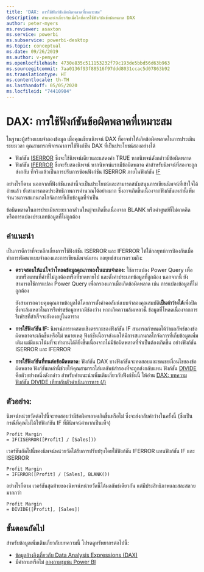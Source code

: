```yaml
---
title: 'DAX: การใช้ฟังก์ชันข้อผิดพลาดที่เหมาะสม'
description: คำแนะนำเกี่ยวกับเมื่อใดที่ควรใช้ฟังก์ชันข้อผิดพลาด DAX
author: peter-myers
ms.reviewer: asaxton
ms.service: powerbi
ms.subservice: powerbi-desktop
ms.topic: conceptual
ms.date: 09/26/2019
ms.author: v-pemyer
ms.openlocfilehash: 4730e835c511153232f79c193de5bbd56d63b963
ms.sourcegitcommit: 7aa0136f93f88516f97ddd8031ccac5d07863b92
ms.translationtype: HT
ms.contentlocale: th-TH
ms.lasthandoff: 05/05/2020
ms.locfileid: "74410904"
---
```

# <a name="dax-appropriate-use-of-error-functions"></a>DAX: การใช้ฟังก์ชันข้อผิดพลาดที่เหมาะสม

ในฐานะผู้สร้างแบบจำลองข้อมูล เมื่อคุณเขียนนิพจน์ DAX ที่อาจทำให้เกิดข้อผิดพลาดในการประเมินระยะเวลา คุณสามารถพิจารณาการใช้ฟังก์ชัน DAX ที่เป็นประโยชน์สองอย่างได้

- ฟังก์ชัน [ISERROR](/dax/iserror-function-dax) ซึ่งจะใช้นิพจน์เดียวและแสดงค่า TRUE หากนิพจน์ดังกล่าวมีข้อผิดพลาด
- ฟังก์ชัน [IFERROR](/dax/iferror-function-dax) ซึ่งจะรับสองนิพจน์ หากนิพจน์แรกมีข้อผิดพลาด ค่าสำหรับนิพจน์ที่สองจะถูกส่งกลับ ที่จริงแล้วเป็นการปรับการซ้อนฟังก์ชัน ISERROR ภายในฟังก์ชัน [IF](/dax/if-function-dax)

อย่างไรก็ตาม นอกจากที่ฟังก์ชันเหล่านี้จะเป็นประโยชน์และสามารถสนับสนุนการเขียนนิพจน์ที่เข้าใจได้ง่ายแล้ว ยังสามารถลดประสิทธิภาพการคำนวณได้อย่างมาก ซึ่งอาจเกิดขึ้นเนื่องจากฟังก์ชันเหล่านี้เพิ่มจำนวนการสแกนกลไกจัดการที่เก็บข้อมูลที่จำเป็น

ข้อผิดพลาดในการประเมินระยะเวลาส่วนใหญ่จะเกิดขึ้นเนื่องจาก BLANK หรือค่าศูนย์ที่ไม่คาดคิด หรือการแปลงประเภทข้อมูลที่ไม่ถูกต้อง

## <a name="recommendations"></a>คำแนะนำ

เป็นการดีกว่าที่จะหลีกเลี่ยงการใช้ฟังก์ชัน ISERROR และ IFERROR ให้ใช้กลยุทธ์การป้องกันเมื่อทำการพัฒนาแบบจำลองและการเขียนนิพจน์แทน กลยุทธ์สามารถรวมถึง:

- **ตรวจสอบให้แน่ใจว่าโหลดข้อมูลคุณภาพลงในแบบจำลอง:** ใช้การแปลง Power Query เพื่อลบหรือแทนที่ค่าที่ไม่ถูกต้องหรือที่ขาดหายไป และตั้งค่าประเภทข้อมูลที่ถูกต้อง นอกจากนี้ ยังสามารถใช้การแปลง Power Query เพื่อกรองแถวเมื่อเกิดข้อผิดพลาด เช่น การแปลงข้อมูลที่ไม่ถูกต้อง

    ยังสามารถควบคุมคุณภาพข้อมูลได้โดยการตั้งค่าคอลัมน์แบบจำลองคุณสมบัติ**เป็นค่าว่างได้**เพื่อปิด ซึ่งจะล้มเหลวในการรีเฟรชข้อมูลหากมีช่องว่าง หากเกิดความล้มเหลวนี้ ข้อมูลที่โหลดเนื่องจากการรีเฟรชที่สำเร็จจะยังคงอยู่ในตาราง
- **การใช้ฟังก์ชัน IF:** นิพจน์การทดสอบเชิงตรรกะของฟังก์ชัน IF สามารถกำหนดได้ว่าผลลัพธ์ของข้อผิดพลาดจะเกิดขึ้นหรือไม่ หมายเหตุ ฟังก์ชันนี้อาจส่งผลให้มีการสแกนกลไกจัดการที่เก็บข้อมูลเพิ่มเติม แต่มีแนวโน้มที่จะทำงานได้ดียิ่งขึ้นเนื่องจากไม่มีข้อผิดพลาดที่จำเป็นต้องเกิดขึ้น อย่างฟังก์ชัน ISERROR และ IFERROR
- **การใช้ฟังก์ชันที่ทนต่อข้อผิดพลาด:** ฟังก์ชัน DAX บางฟังก์ชันจะทดสอบและชดเชยเงื่อนไขของข้อผิดพลาด ฟังก์ชันเหล่านี้ช่วยให้คุณสามารถใส่ผลลัพธ์สำรองที่จะถูกส่งกลับแทน ฟังก์ชัน [DIVIDE](/dax/divide-function-dax) คือตัวอย่างหนึ่งดังกล่าว สำหรับคำแนะนำเพิ่มเติมเกี่ยวกับฟังก์ชันนี้ ให้อ่าน [DAX: บทความฟังก์ชัน DIVIDE เทียบกับตัวดำเนินการหาร (/)](dax-divide-function-operator.md)

## <a name="example"></a>ตัวอย่าง:

นิพจน์หน่วยวัดต่อไปนี้จะทดสอบว่ามีข้อผิดพลาดเกิดขึ้นหรือไม่ ซึ่งจะส่งกลับค่าว่างในครั้งนี้ (ซึ่งเป็นกรณีที่คุณไม่ได้ให้ฟังก์ชัน IF ที่มีนิพจน์ค่าหากเป็นเท็จ)

```dax
Profit Margin
= IF(ISERROR([Profit] / [Sales]))
```

เวอร์ชันถัดไปนี้ของนิพจน์หน่วยวัดได้รับการปรับปรุงโดยใช้ฟังก์ชัน IFERROR แทนฟังก์ชัน IF และ ISERROR

```dax
Profit Margin
= IFERROR([Profit] / [Sales], BLANK())
```

อย่างไรก็ตาม เวอร์ชันสุดท้ายของนิพจน์หน่วยวัดนี้ได้ผลลัพธ์เดียวกัน แต่มีประสิทธิภาพและสละสลวยมากกว่า

```dax
Profit Margin
= DIVIDE([Profit], [Sales])
```

## <a name="next-steps"></a>ขั้นตอนถัดไป

สำหรับข้อมูลเพิ่มเติมเกี่ยวกับบทความนี้ โปรดดูทรัพยากรต่อไปนี้:

- [ข้อมูลอ้างอิงเกี่ยวกับ Data Analysis Expressions (DAX)](/dax/)
- มีคำถามหรือไม่ [ลองถามชุมชน Power BI](https://community.powerbi.com/)
